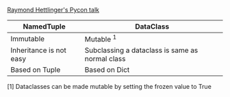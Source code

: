 [Raymond Hettlinger's Pycon talk](https://www.youtube.com/watch?v=T-TwcmT6Rcw&t=1390)

| NamedTuple | DataClass |
|--------------|------------|
| Immutable | Mutable <sup>1<sup> |
| Inheritance is not easy |  Subclassing a dataclass is same as normal class |
| Based on Tuple | Based on Dict |

[1] Dataclasses can be made mutable by setting the frozen value to True